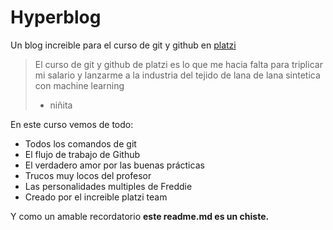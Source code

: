 # Hyperblog 
Un blog increible para el curso de git y github en [platzi](https://platzi.com/*platzi*) 
>El curso de git y github de platzi es lo que me hacia falta para triplicar mi salario y lanzarme a la industria del tejido de lana de lana sintetica con machine learning 
> - niñita

En este curso vemos de todo:
* Todos los comandos de git
* El flujo de trabajo de Github
* El verdadero amor por las buenas prácticas
* Trucos muy locos del profesor 
* Las personalidades multiples de Freddie
* Creado por el increible platzi team



Y como un amable recordatorio **este readme.md es un chiste.**